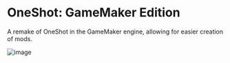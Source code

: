 # OneShot: GameMaker Edition
A remake of OneShot in the GameMaker engine, allowing for easier creation of mods. 

![image](https://github.com/JustBluuu/OneShot-GameMaker-Edition/assets/126487981/4f7d8ef9-63a9-4803-ae88-18e75041d854)
